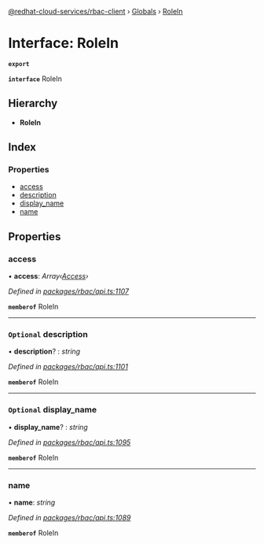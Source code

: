 [@redhat-cloud-services/rbac-client](../README.md) › [Globals](../globals.md) › [RoleIn](rolein.md)

# Interface: RoleIn

**`export`** 

**`interface`** RoleIn

## Hierarchy

* **RoleIn**

## Index

### Properties

* [access](rolein.md#access)
* [description](rolein.md#optional-description)
* [display_name](rolein.md#optional-display_name)
* [name](rolein.md#name)

## Properties

###  access

• **access**: *Array‹[Access](access.md)›*

*Defined in [packages/rbac/api.ts:1107](https://github.com/RedHatInsights/javascript-clients/blob/master/packages/rbac/api.ts#L1107)*

**`memberof`** RoleIn

___

### `Optional` description

• **description**? : *string*

*Defined in [packages/rbac/api.ts:1101](https://github.com/RedHatInsights/javascript-clients/blob/master/packages/rbac/api.ts#L1101)*

**`memberof`** RoleIn

___

### `Optional` display_name

• **display_name**? : *string*

*Defined in [packages/rbac/api.ts:1095](https://github.com/RedHatInsights/javascript-clients/blob/master/packages/rbac/api.ts#L1095)*

**`memberof`** RoleIn

___

###  name

• **name**: *string*

*Defined in [packages/rbac/api.ts:1089](https://github.com/RedHatInsights/javascript-clients/blob/master/packages/rbac/api.ts#L1089)*

**`memberof`** RoleIn
